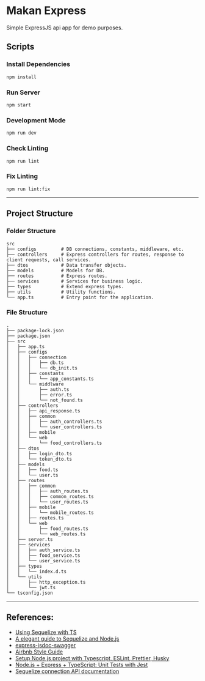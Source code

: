 # Makan Express

Simple ExpressJS api app for demo purposes.

## Scripts
### Install Dependencies
```
npm install
```

### Run Server
```
npm start
```

### Development Mode
```
npm run dev
```

### Check Linting
```
npm run lint
```

### Fix Linting
```
npm run lint:fix
```
---

## Project Structure
### Folder Structure
```
src
├── configs         # DB connections, constants, middleware, etc.
├── controllers     # Express controllers for routes, response to client requests, call services.
├── dtos            # Data transfer objects.
├── models          # Models for DB.
├── routes          # Express routes.
├── services        # Services for business logic.
├── types           # Extend express types.
├── utils           # Utility functions.
└── app.ts          # Entry point for the application.
```

### File Structure

```
.
├── package-lock.json
├── package.json
├── src
│   ├── app.ts
│   ├── configs
│   │   ├── connection
│   │   │   ├── db.ts
│   │   │   └── db_init.ts
│   │   ├── constants
│   │   │   └── app_constants.ts
│   │   └── middlware
│   │       ├── auth.ts
│   │       ├── error.ts
│   │       └── not_found.ts
│   ├── controllers
│   │   ├── api_response.ts
│   │   ├── common
│   │   │   ├── auth_controllers.ts
│   │   │   └── user_controllers.ts
│   │   ├── mobile
│   │   └── web
│   │       └── food_controllers.ts
│   ├── dtos
│   │   ├── login_dto.ts
│   │   └── token_dto.ts
│   ├── models
│   │   ├── food.ts
│   │   └── user.ts
│   ├── routes
│   │   ├── common
│   │   │   ├── auth_routes.ts
│   │   │   ├── common_routes.ts
│   │   │   └── user_routes.ts
│   │   ├── mobile
│   │   │   └── mobile_routes.ts
│   │   ├── routes.ts
│   │   └── web
│   │       ├── food_routes.ts
│   │       └── web_routes.ts
│   ├── server.ts
│   ├── services
│   │   ├── auth_service.ts
│   │   ├── food_service.ts
│   │   └── user_service.ts
│   ├── types
│   │   └── index.d.ts
│   └── utils
│       ├── http_exception.ts
│       └── jwt.ts
└── tsconfig.json
```

---
## References:
- [Using Sequelize with TS](https://blog.logrocket.com/using-sequelize-with-typescript/)
- [A elegant guide to Sequelize and Node.js](https://www.newline.co/@AoX04/an-elegant-guide-to-sequelize-and-nodejs--1378842c)
- [express-jsdoc-swagger](https://brikev.github.io/express-jsdoc-swagger-docs)
- [Airbnb Style Guide](https://github.com/airbnb/javascript)
- [Setup Node.js project with Typescript, ESLint, Prettier, Husky](https://gist.github.com/silver-xu/1dcceaa14c4f0253d9637d4811948437)
- [Node.js + Express + TypeScript: Unit Tests with Jest](https://losikov.medium.com/part-4-node-js-express-typescript-unit-tests-with-jest-5204414bf6f0)
- [Sequelize connection API documentation](https://sequelize.org/api/v6/class/src/sequelize.js~sequelize#instance-constructor-constructor)
